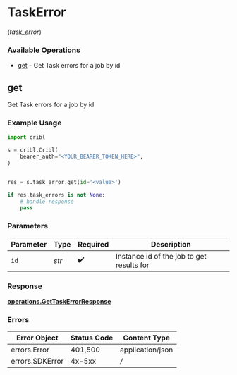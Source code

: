 # TaskError
(*task_error*)

### Available Operations

* [get](#get) - Get Task errors for a job by id

## get

Get Task errors for a job by id

### Example Usage

```python
import cribl

s = cribl.Cribl(
    bearer_auth="<YOUR_BEARER_TOKEN_HERE>",
)


res = s.task_error.get(id='<value>')

if res.task_errors is not None:
    # handle response
    pass

```

### Parameters

| Parameter                                 | Type                                      | Required                                  | Description                               |
| ----------------------------------------- | ----------------------------------------- | ----------------------------------------- | ----------------------------------------- |
| `id`                                      | *str*                                     | :heavy_check_mark:                        | Instance id of the job to get results for |


### Response

**[operations.GetTaskErrorResponse](../../models/operations/gettaskerrorresponse.md)**
### Errors

| Error Object     | Status Code      | Content Type     |
| ---------------- | ---------------- | ---------------- |
| errors.Error     | 401,500          | application/json |
| errors.SDKError  | 4x-5xx           | */*              |
